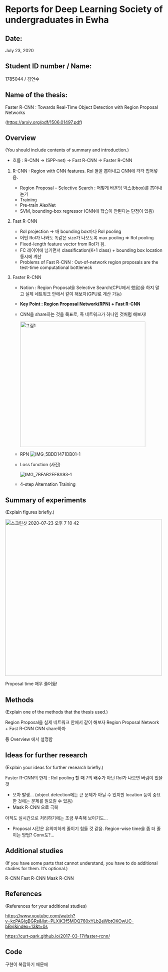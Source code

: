 # Reports for Deep Learning Society of undergraduates in Ewha


## Date: 
July 23, 2020


## Student ID number / Name: 
1785044 / 김연수


## Name of the thesis: 
Faster R-CNN : Towards Real-Time Object Detection with Region Proposal Networks

(https://arxiv.org/pdf/1506.01497.pdf)

## Overview
(You should include contents of summary and introduction.)


* 흐름 : R-CNN -> (SPP-net) -> Fast R-CNN -> Faster R-CNN


1. R-CNN : Region with CNN features. RoI 들을 뽑아내고 CNN에 각각 집어넣음.
    - Region Proposal – Selective Search : 어떻게 바운딩 박스(bbox)를 뽑아내는가
    - Training 
    - Pre-train AlexNet
    - SVM, bounding-box regressor (CNN에 학습이 안된다는 단점이 있음)


2. Fast R-CNN
    - RoI projection -> 매 bounding box마다 RoI pooling
    - 어떤 RoI가 나와도 똑같은 size가 나오도록 max pooling => RoI pooling
    - Fixed-length feature vector from RoI가 됨.
    - FC 레이어에 넘기면서 classification(K+1 class) + bounding box location 동시에 계산
    - Problems of Fast R-CNN : Out-of-network region proposals are the test-time computational bottleneck


3. Faster R-CNN
    - Notion : Region Proposal을 Selective Search(CPU에서 했음)을 하지 말고 실제 네트워크 안에서 같이 해보자(GPU로 계산 가능)
    - **Key Point : Region Proposal Network(RPN) + Fast R-CNN**
    


    - CNN을 share하는 것을 목표로, 즉 네트워크가 하나인 것처럼 해보자!
      
      <img width="400" alt="그림1" src="https://user-images.githubusercontent.com/48315997/88275099-c61db900-cd17-11ea-9e61-b0f44172936a.png">


    - RPN 
    ![IMG_5BDD1471DB01-1](https://user-images.githubusercontent.com/48315997/88275179-e6e60e80-cd17-11ea-9f04-8a258dc4778d.jpeg)    


    - Loss function (사진)
    
        ![IMG_7BFAB2EF8A93-1](https://user-images.githubusercontent.com/48315997/88275199-f2d1d080-cd17-11ea-8a88-53902efa4790.jpeg)
        
    - 4-step Alternation Training 

        



## Summary of experiments
(Explain figures briefly.)

<img width="500" alt="스크린샷 2020-07-23 오후 7 10 42" src="https://user-images.githubusercontent.com/48315997/88275353-39bfc600-cd18-11ea-967f-4799ddcbba59.png">



Proposal time 매우 줄어듦!


## Methods
(Explain one of the methods that the thesis used.)


Region Proposal을 실제 네트워크 안에서 같이 해보자
Region Proposal Network + Fast R-CNN 
CNN share하자 

등 Overview 에서 설명함


## Ideas for further research
(Explain your ideas for further research briefly.)


Faster R-CNN의 한계 : RoI pooling 할 때 7의 배수가 아닌 RoI가 나오면 버림이 있을 것
- 오차 발생… (object detection에는 큰 문제가 아닐 수 있지만 location 등이 중요한 것에는 문제를 일으킬 수 있음)
- Mask R-CNN 으로 극복

아직도 실시간으로 처리하기에는 조금 부족해 보이기도…
- Proposal 시간은 유의미하게 줄이기 힘들 것 같음. Region-wise time을 좀 더 줄이는 방법? Conv도?...


## Additional studies
(If you have some parts that cannot understand, you have to do additional studies for them. It’s optional.)

R-CNN
Fast R-CNN
Mask R-CNN

## References
(References for your additional studies)

https://www.youtube.com/watch?v=kcPAGIgBGRs&list=PLXiK3f5MOQ760xYLb2eWbtOKOwUC-bByj&index=13&t=0s

https://curt-park.github.io/2017-03-17/faster-rcnn/


## Code

구현이 복잡하기 때문에 
```
